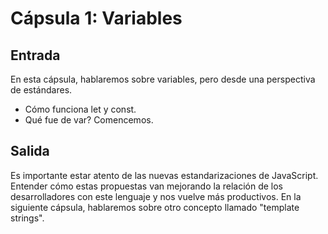# Cápsula 1: Variables

## Entrada
En esta cápsula, hablaremos sobre variables, pero desde una perspectiva de estándares. 
- Cómo funciona let y const. 
- Qué fue de var?
Comencemos.

## Salida
Es importante estar atento de las nuevas estandarizaciones de JavaScript. Entender cómo estas propuestas van mejorando la relación de los desarrolladores con este lenguaje y nos vuelve más productivos.
En la siguiente cápsula, hablaremos sobre otro concepto llamado "template strings".